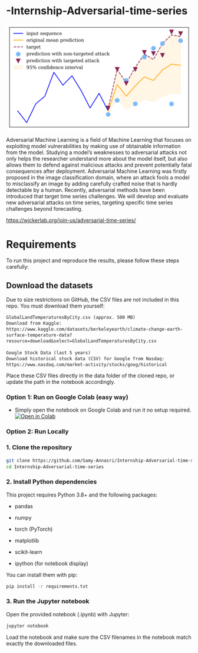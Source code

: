 # -Internship-Adversarial-time-series
![alt text](image.png)

Adversarial Machine Learning is a field of Machine Learning that focuses on exploiting model vulnerabilities by making use of obtainable information from the model. Studying a model’s weaknesses to adversarial attacks not only helps the researcher understand more about the model itself, but also allows them to defend against malicious attacks and prevent potentially fatal consequences after deployment. Adversarial Machine Learning was firstly proposed in the image classification domain, where an attack fools a model to misclassify an image by adding carefully crafted noise that is hardly detectable by a human. Recently, adversarial methods have been introduced that target time series challenges. We will develop and evaluate new adversarial attacks on time series, targeting specific time series challenges beyond forecasting.

https://wickerlab.org/join-us/adversarial-time-series/

# Requirements

To run this project and reproduce the results, please follow these steps carefully:

## Download the datasets
Due to size restrictions on GitHub, the CSV files are not included in this repo. You must download them yourself:

    GlobalLandTemperaturesByCity.csv (approx. 500 MB)
    Download from Kaggle:
    https://www.kaggle.com/datasets/berkeleyearth/climate-change-earth-surface-temperature-data?resource=download&select=GlobalLandTemperaturesByCity.csv

    Google Stock Data (last 5 years)
    Download historical stock data (CSV) for Google from Nasdaq:
    https://www.nasdaq.com/market-activity/stocks/goog/historical

Place these CSV files directly in the data folder of the cloned repo, or update the path in the notebook accordingly.


### Option 1: Run on Google Colab (easy way)

- Simply open the notebook on Google Colab and run it no setup required.
[![Open in Colab](https://colab.research.google.com/assets/colab-badge.svg)](https://colab.research.google.com/github/Samy-Annasri/Internship-Adversarial-time-series/blob/main/main.ipynb)

### Option 2: Run Locally

### 1. Clone the repository

```bash
git clone https://github.com/Samy-Annasri/Internship-Adversarial-time-series.git
cd Internship-Adversarial-time-series
```

### 2. Install Python dependencies
This project requires Python 3.8+ and the following packages:

* pandas

* numpy

* torch (PyTorch)

* matplotlib

* scikit-learn

* ipython (for notebook display)

You can install them with pip:
```bash
pip install -r requirements.txt
```

### 3. Run the Jupyter notebook

Open the provided notebook (.ipynb) with Jupyter:
```bash
jupyter notebook
```
Load the notebook and make sure the CSV filenames in the notebook match exactly the downloaded files.
